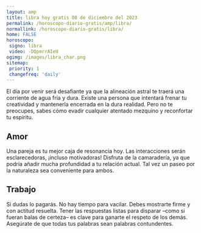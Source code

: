 ```yaml
---
layout: amp
title: libra hoy gratis 08 de diciembre del 2023 
permalink: /horoscopo-diario-gratis/amp/libra/
normallink: /horoscopo-diario-gratis/libra/
home: FALSE
horoscopo:
 signo: libra
 video: -DQpmrrAIeU
ogimg: /images/libra_char.png
sitemap:
 priority: 1
 changefreq: 'daily'
---
```



El día por venir será desafiante ya que la alineación astral te traerá una corriente de agua fría y dura. Existe una persona que intentará frenar tu creatividad y mantenerla encerrada en la dura realidad. Pero no te preocupes, sabes cómo evadir cualquier atentado mezquino y reconfortar tu espíritu.

## Amor

Una pareja es tu mejor caja de resonancia hoy. Las interacciones serán esclarecedoras, ¡incluso motivadoras! Disfruta de la camaradería, ya que podría añadir mucha profundidad a tu relación actual. Tal vez un paseo por la naturaleza sea conveniente para ambos.

## Trabajo

Si dudas lo pagarás. No hay tiempo para vacilar. Debes mostrarte firme y con actitud resuelta. Tener las respuestas listas para disparar –como si fueran balas de certeza– es clave para ganarte el respeto de los demás. Asegúrate de que todas tus palabras sean palabras contundentes.